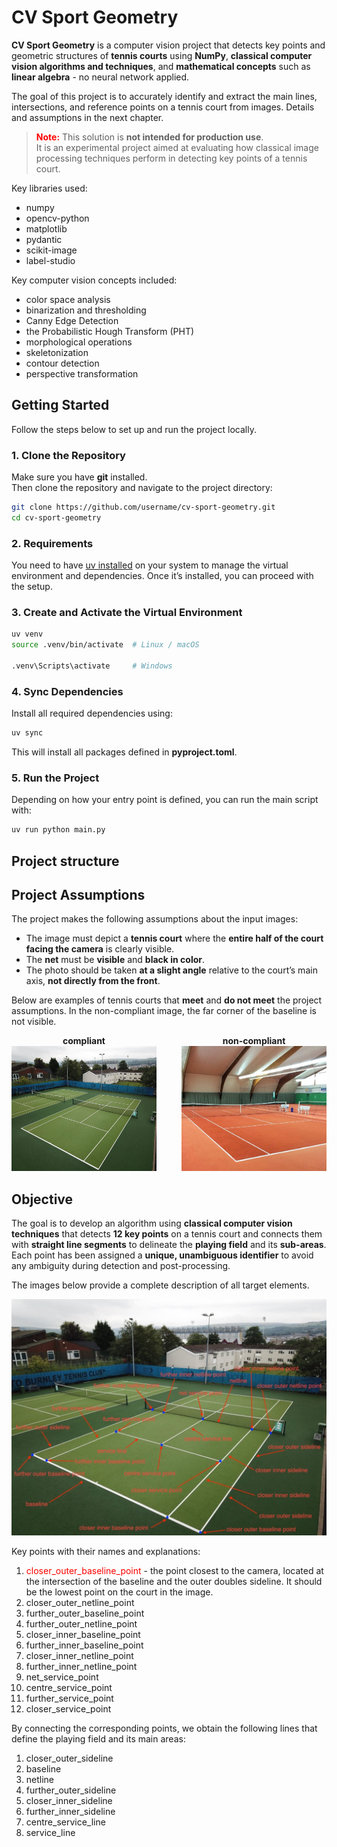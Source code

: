 # CV Sport Geometry

**CV Sport Geometry** is a computer vision project that detects key points and geometric structures of **tennis courts** using **NumPy**, **classical computer vision algorithms and techniques**, and **mathematical concepts** such as **linear algebra** - no neural network applied.

The goal of this project is to accurately identify and extract the main lines, intersections, and reference points on a tennis court from images. Details and assumptions in the next chapter.

> **<span style="color:red">Note:</span>** This solution is **not intended for production use**.  
> It is an experimental project aimed at evaluating how classical image processing techniques perform in detecting key points of a tennis court.


Key libraries used:
<ul> 
  <li>numpy</li>
  <li>opencv-python</li>
  <li>matplotlib</li>
  <li>pydantic</li>
  <li>scikit-image</li>
  <li>label-studio</li>
</ul>

Key computer vision concepts included:
<ul> 
  <li>color space analysis</li>
  <li>binarization and thresholding</li>
  <li>Canny Edge Detection</li>
  <li>the Probabilistic Hough Transform (PHT)</li>
  <li>morphological operations</li>
  <li>skeletonization</li>
  <li>contour detection</li>
  <li>perspective transformation</li>
</ul>


## Getting Started

Follow the steps below to set up and run the project locally.


### 1. Clone the Repository

Make sure you have **git** installed.  
Then clone the repository and navigate to the project directory:

```bash
git clone https://github.com/username/cv-sport-geometry.git
cd cv-sport-geometry
```

### 2. Requirements
You need to have <a href="https://docs.astral.sh/uv/getting-started/installation/">uv installed</a> on your system to manage the virtual environment and dependencies.
Once it’s installed, you can proceed with the setup.

### 3. Create and Activate the Virtual Environment
```bash
uv venv
source .venv/bin/activate  # Linux / macOS

.venv\Scripts\activate     # Windows
```

### 4. Sync Dependencies
Install all required dependencies using:
```bash
uv sync
```
This will install all packages defined in **pyproject.toml**.

### 5. Run the Project
Depending on how your entry point is defined, you can run the main script with:

```bash
uv run python main.py
```

## Project structure

## Project Assumptions

The project makes the following assumptions about the input images:

- The image must depict a **tennis court** where the **entire half of the court facing the camera** is clearly visible.  
- The **net** must be **visible** and **black in color**.  
- The photo should be taken **at a slight angle** relative to the court’s main axis, **not directly from the front**.

Below are examples of tennis courts that **meet** and **do not meet** the project assumptions. In the non-compliant image, the far corner of the baseline is not visible.

<div style="display: flex; justify-content: center; gap: 40px; text-align: center;">

  <div>
    <strong>compliant</strong><br>
    <img src="readme_assets/tc4.jpg" alt="Valid tennis court" width="300" height="200">
  </div>

  <div>
    <strong>non-compliant</strong><br>
    <img src="readme_assets/tennis1.jpg" alt="Invalid tennis court" width="300" height="200">
  </div>

</div>

## Objective

The goal is to develop an algorithm using **classical computer vision techniques** that detects **12 key points** on a tennis court and connects them with **straight line segments** to delineate the **playing field** and its **sub-areas**.  
Each point has been assigned a **unique, unambiguous identifier** to avoid any ambiguity during detection and post-processing.

The images below provide a complete description of all target elements.

![img](readme_assets/target_objects.jpg)

Key points with their names and explanations:
<ol>
    <li><span style="color:red">closer_outer_baseline_point</span> - the point closest to the camera, located at the intersection of the baseline and the outer doubles sideline.
It should be the lowest point on the court in the image.</li>
    <li>closer_outer_netline_point</li>
    <li>further_outer_baseline_point</li>
    <li>further_outer_netline_point</li>
    <li>closer_inner_baseline_point</li>
    <li>further_inner_baseline_point</li>
    <li>closer_inner_netline_point</li>
    <li>further_inner_netline_point</li>
    <li>net_service_point</li>
    <li>centre_service_point</li>
    <li>further_service_point</li>
    <li>closer_service_point</li>
</ol>


By connecting the corresponding points, we obtain the following lines that define the playing field and its main areas:
<ol>
    <li>closer_outer_sideline</li>
    <li>baseline</li>
    <li>netline</li>
    <li>further_outer_sideline</li>
    <li>closer_inner_sideline</li>
    <li>further_inner_sideline</li>
    <li>centre_service_line</li>
    <li>service_line</li>
</ol>


